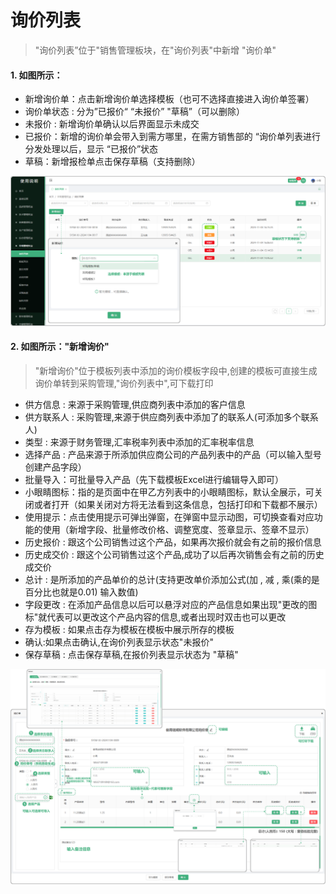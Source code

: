 # 询价列表

> "询价列表”位于"销售管理板块，在"询价列表"中新增 "询价单" 

#### 1. 如图所示：
* 新增询价单：点击新增询价单选择模板（也可不选择直接进入询价单签署）
* 询价单状态 : 分为”已报价“   “未报价”   "草稿”（可以删除）
* 未报价 : 新增询价单确认以后界面显示未成交
* 已报价：新增的询价单会带入到需方哪里，在需方销售部的 “询价单列表进行分发处理以后，显示 “已报价”状态
* 草稿：新增报检单点击保存草稿（支持删除）


![如图所示](../file/cg-xjlb1.png)

#### 2. 如图所示："新增询价"

> "新增询价"位于模板列表中添加的询价模板字段中,创建的模板可直接生成询价单转到采购管理,"询价列表中",可下载打印

* 供方信息 : 来源于采购管理,供应商列表中添加的客户信息
* 供方联系人 : 采购管理,来源于供应商列表中添加了的联系人(可添加多个联系人)
* 类型 : 来源于财务管理,汇率税率列表中添加的汇率税率信息
* 选择产品 : 产品来源于所添加供应商公司的产品列表中的产品（可以输入型号创建产品字段）
* 批量导入：可批量导入产品（先下载模板Excel进行编辑导入即可）
* 小眼睛图标：指的是页面中在甲乙方列表中的小眼睛图标，默认全展示，可关闭或者打开（如果关闭对方将无法看到这条信息，包括打印和下载都不展示）
* 使用提示：点击使用提示可弹出弹窗，在弹窗中显示动图，可切换查看对应功能的使用（新增字段、批量修改价格、调整宽度、签章显示、签章不显示）
* 历史报价 : 跟这个公司销售过这个产品，如果再次报价就会有之前的报价信息
* 历史成交价 : 跟这个公司销售过这个产品,成功了以后再次销售会有之前的历史成交价
* 总计 : 是所添加的产品单价的总计(支持更改单价添加公式(加 , 减 , 乘(乘的是百分比也就是0.01) 输入数值)
* 字段更改 : 在添加产品信息以后可以悬浮对应的产品信息如果出现"更改的图标"就代表可以更改这个产品内容的信息,或者出现时双击也可以更改
* 存为模板 : 如果点击存为模板在模板中展示所存的模板
* 确认:如果点击确认,在询价列表显示状态"未报价"
* 保存草稿 : 点击保存草稿,在报价列表显示状态为 "草稿"

![如图所示](../file/cg-mblb3.png)
